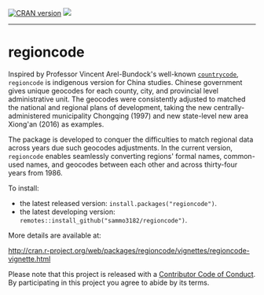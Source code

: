 [![CRAN version](http://www.r-pkg.org/badges/version/regioncode)](https://cran.r-project.org/package=regioncode) ![](http://cranlogs.r-pkg.org/badges/grand-total/regioncode)

------------------------------------------------------------------------
regioncode
=========

Inspired by Professor Vincent Arel-Bundock's well-known [`countrycode`](https://joss.theoj.org/papers/10.21105/joss.00848), `regioncode` is indigenous version for China studies. 
Chinese government gives unique geocodes for each county, city, and provincial level administrative unit. 
The geocodes were consistently adjusted to matched the national and regional plans of development, taking the new centrally-administered municipality Chongqing (1997) and new state-level new area Xiong'an (2016) as examples. 

The package is developed to conquer the difficulties to match regional data across years due such geocodes adjustments. 
In the current version, `regioncode` enables seamlessly converting regions' formal names, common-used names, and geocodes between each other and across thirty-four years from 1986. 

To install:

* the latest released version: `install.packages("regioncode")`.
* the latest developing version: `remotes::install_github("sammo3182/regioncode")`.

More details are available at:

http://cran.r-project.org/web/packages/regioncode/vignettes/regioncode-vignette.html


Please note that this project is released with a [Contributor Code of Conduct](https://github.com/sammo3182/regioncode/blob/master/CONDUCT.md). By participating in this project you agree to abide by its terms.
